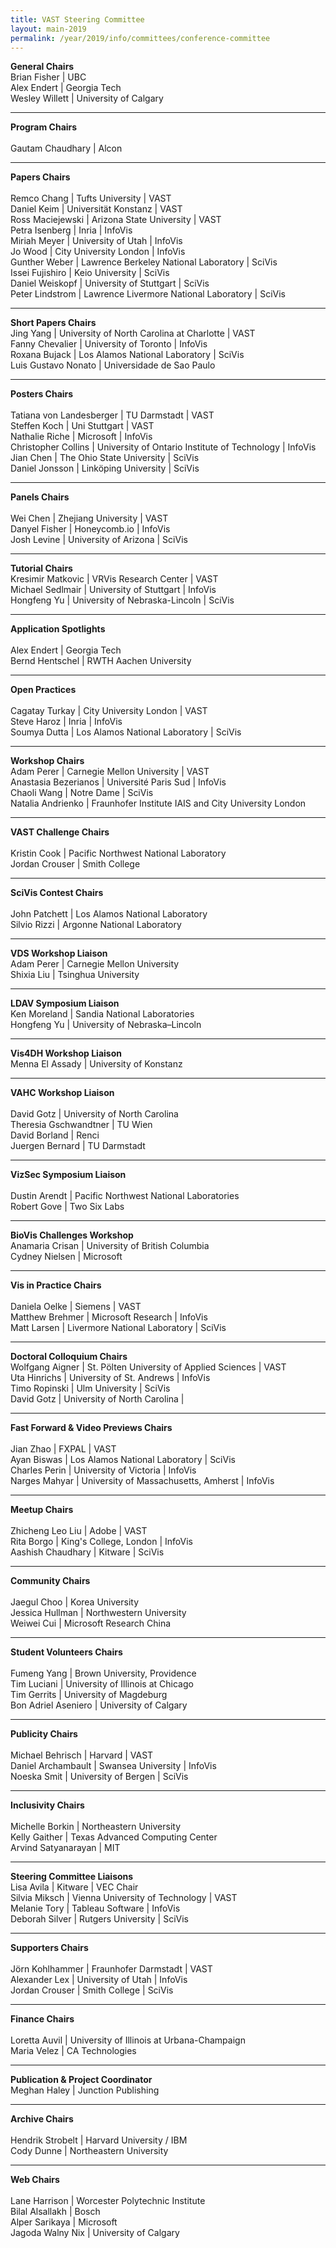 ```yaml
---
title: VAST Steering Committee
layout: main-2019
permalink: /year/2019/info/committees/conference-committee
---
```


**General Chairs**
<br>
Brian Fisher | UBC
<br>
Alex Endert | Georgia Tech
<br>
Wesley Willett | University of Calgary

<hr/>

**Program Chairs**	
<br>
Gautam Chaudhary | Alcon
<hr/>

**Papers Chairs**	
<br>
Remco Chang |	Tufts University | VAST
<br>
Daniel Keim	| Universität Konstanz | VAST
<br>
Ross Maciejewski | Arizona State University | VAST
<br>
Petra Isenberg	| Inria | InfoVis
<br>
Miriah Meyer | University of Utah | InfoVis
<br>
Jo Wood	| City University London | InfoVis
<br>
Gunther Weber	| Lawrence Berkeley National Laboratory | SciVis
<br>
Issei Fujishiro	| Keio University | SciVis
<br>
Daniel Weiskopf |	University of Stuttgart | SciVis
<br>
Peter Lindstrom | Lawrence Livermore National Laboratory | SciVis
<hr/>


**Short Papers Chairs**	
<br>
Jing Yang	|	University of North Carolina at Charlotte	|	VAST
<br>
Fanny Chevalier	|	University of Toronto	|	InfoVis
<br>
Roxana Bujack	|	Los Alamos National Laboratory	|	SciVis
<br>
Luis Gustavo Nonato	|	Universidade de Sao Paulo	
<hr/>

**Posters Chairs**	
<br>
Tatiana von Landesberger	|	TU Darmstadt	|	VAST
<br>
Steffen Koch	|	Uni Stuttgart	|	VAST
<br>
Nathalie Riche	|	Microsoft	|	InfoVis
<br>
Christopher Collins	|	University of Ontario Institute of Technology	|	InfoVis
<br>
Jian Chen	|	The Ohio State University	|	SciVis
<br>
Daniel Jonsson	|	Linköping University	|	SciVis

<hr/>

**Panels Chairs**	
<br>
Wei Chen	|	Zhejiang University	|	VAST
<br>
Danyel Fisher	|	Honeycomb.io	|	InfoVis
<br>
Josh Levine	|	University of Arizona	|	SciVis
<hr/>

**Tutorial Chairs**	
<br>
Kresimir Matkovic	|	VRVis Research Center	|	VAST
<br>
Michael Sedlmair	|	University of Stuttgart	|	InfoVis
<br>
Hongfeng Yu	|	University of Nebraska-Lincoln	|	SciVis
<hr/>


**Application Spotlights**	
<br>
Alex Endert	|	Georgia Tech
<br>
Bernd Hentschel	|	RWTH Aachen University
<hr/>

**Open Practices**	
<br>
Cagatay Turkay	|	City University London |	VAST
<br>
Steve Haroz	|	Inria	|	InfoVis
<br>
Soumya Dutta	|	Los Alamos National Laboratory	|	SciVis
<hr/>

**Workshop Chairs**	
<br>
Adam Perer	|	Carnegie Mellon University	|	VAST
<br>
Anastasia Bezerianos	|	Université Paris Sud	|	InfoVis
<br>
Chaoli Wang	|	Notre Dame	|	SciVis
<br>
Natalia Andrienko	|	Fraunhofer Institute IAIS and City University London	
<hr/>

**VAST Challenge Chairs**	
<br>
Kristin Cook	|	Pacific Northwest National Laboratory
<br>
Jordan Crouser	|	Smith College
<hr/>

**SciVis Contest Chairs**	
<br>
John Patchett	|	Los Alamos National Laboratory
<br>
Silvio Rizzi	|	Argonne National Laboratory

<hr/>

**VDS Workshop Liaison**
<br>
Adam Perer	|	Carnegie Mellon University
<br>
Shixia Liu	|	Tsinghua University
<hr/>

**LDAV Symposium Liaison**
<br>
Ken Moreland	|	Sandia National Laboratories
<br>
Hongfeng Yu	|	University of Nebraska–Lincoln
<hr/>

**Vis4DH Workshop Liaison**	
<br>
Menna El Assady	|	University of Konstanz
<hr/>

**VAHC Workshop Liaison**	
<br>
David Gotz	|	University of North Carolina
<br>
Theresia Gschwandtner	|	TU Wien
<br>
David Borland	|	Renci
<br>
Juergen Bernard	|	TU Darmstadt
<hr/>


**VizSec Symposium Liaison**	
<br>
Dustin Arendt	|	Pacific Northwest National Laboratories
<br>
Robert Gove	|	Two Six Labs
<hr/>

**BioVis Challenges Workshop**
<br>
Anamaria Crisan	|	University of British Columbia
<br>
Cydney Nielsen	|	Microsoft
<hr/>

**Vis in Practice Chairs**	
<br>
Daniela Oelke	|	Siemens	|	VAST
<br>
Matthew Brehmer	|	Microsoft Research	|	InfoVis
<br>
Matt Larsen	|	Livermore National Laboratory	|	SciVis
<hr/>

**Doctoral Colloquium Chairs**
<br>
Wolfgang Aigner	|	St. Pölten University of Applied Sciences	|	VAST
<br>
Uta Hinrichs	|	University of St. Andrews	|	InfoVis
<br>
Timo Ropinski	|	Ulm University	|	SciVis
<br>
David Gotz	|	University of North Carolina	|	
<hr/>

**Fast Forward & Video Previews Chairs**	
<br>
Jian Zhao	|	FXPAL	|	VAST
<br>
Ayan Biswas	|	Los Alamos National Laboratory	|	SciVis
<br>
Charles Perin	|	University of Victoria	|	InfoVis
<br>
Narges Mahyar	|	University of Massachusetts, Amherst	|	InfoVis

<hr/>

**Meetup Chairs**	
<br>
Zhicheng Leo Liu	|	Adobe	|	VAST
<br>
Rita Borgo	|	King's College, London	|	InfoVis
<br>
Aashish Chaudhary	|	Kitware	|	SciVis
<hr/>


**Community Chairs**	
<br>
Jaegul Choo	|	Korea University
<br>
Jessica Hullman	|	Northwestern University
<br>
Weiwei Cui	|	Microsoft Research China
<hr/>

**Student Volunteers Chairs**	
<br>
Fumeng Yang	|	Brown University, Providence
<br>
Tim Luciani	|	University of Illinois at Chicago
<br>
Tim Gerrits	|	University of Magdeburg
<br>
Bon Adriel Aseniero	|	University of Calgary
<hr/>

**Publicity Chairs**	
<br>
Michael Behrisch	|	Harvard	|	VAST
<br>
Daniel Archambault	|	Swansea University	|	InfoVis
<br>
Noeska Smit	|	University of Bergen	|	SciVis
<hr/>

**Inclusivity Chairs**	
<br>
Michelle Borkin	|	Northeastern University
<br>
Kelly Gaither	|	Texas Advanced Computing Center
<br>
Arvind Satyanarayan	|	MIT
<hr/>

**Steering Committee Liaisons**	
<br>
Lisa Avila	|	Kitware | VEC Chair
<br>
Silvia Miksch	|	Vienna University of Technology	|	VAST
<br>
Melanie Tory	|	Tableau Software	|	InfoVis
<br>
Deborah Silver	|	Rutgers University	|	SciVis
<hr/>

**Supporters Chairs**	
<br>
Jörn Kohlhammer	|	Fraunhofer Darmstadt	|	VAST
<br>
Alexander Lex	|	University of Utah	|	InfoVis
<br>
Jordan Crouser	|	Smith College	|	SciVis

<hr/>

**Finance Chairs**	
<br>
Loretta Auvil	|	University of Illinois at Urbana-Champaign
<br>
Maria Velez	|	CA Technologies
<hr/>

**Publication & Project Coordinator**
<br>
Meghan Haley |	Junction Publishing

<hr/>

**Archive Chairs**	
<br>
Hendrik Strobelt	|	Harvard University / IBM
<br>
Cody Dunne	|	Northeastern University

<hr/>

**Web Chairs**	
<br>
Lane Harrison	|	Worcester Polytechnic Institute
<br>
Bilal Alsallakh	|	Bosch
<br>
Alper Sarikaya	|	Microsoft
<br>
Jagoda Walny Nix	|	University of Calgary
